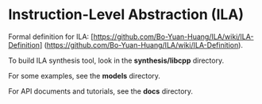 # Instruction-Level Abstraction (ILA)

Formal definition for ILA: [https://github.com/Bo-Yuan-Huang/ILA/wiki/ILA-Definition] (https://github.com/Bo-Yuan-Huang/ILA/wiki/ILA-Definition).

To build ILA synthesis tool, look in the __synthesis/libcpp__ directory. 

For some examples, see the __models__ directory.

For API documents and tutorials, see the __docs__ directory.
